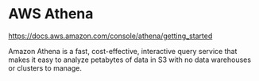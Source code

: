 # AWS Athena #

https://docs.aws.amazon.com/console/athena/getting_started

Amazon Athena is a fast, cost-effective, interactive query service that makes it easy to analyze petabytes of data in S3 with no data warehouses or clusters to manage.